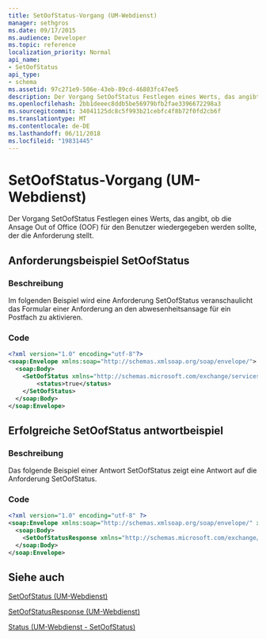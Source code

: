 ```yaml
---
title: SetOofStatus-Vorgang (UM-Webdienst)
manager: sethgros
ms.date: 09/17/2015
ms.audience: Developer
ms.topic: reference
localization_priority: Normal
api_name:
- SetOofStatus
api_type:
- schema
ms.assetid: 97c271e9-506e-43eb-89cd-46803fc47ee5
description: Der Vorgang SetOofStatus Festlegen eines Werts, das angibt, ob die Ansage Out of Office (OOF) für den Benutzer wiedergegeben werden sollte, der die Anforderung stellt.
ms.openlocfilehash: 2bb1deeec8ddb5be56979bfb2fae3396672298a3
ms.sourcegitcommit: 34041125dc8c5f993b21cebfc4f8b72f0fd2cb6f
ms.translationtype: MT
ms.contentlocale: de-DE
ms.lasthandoff: 06/11/2018
ms.locfileid: "19831445"
---
```

# <a name="setoofstatus-operation-um-web-service"></a>SetOofStatus-Vorgang (UM-Webdienst)

Der Vorgang SetOofStatus Festlegen eines Werts, das angibt, ob die Ansage Out of Office (OOF) für den Benutzer wiedergegeben werden sollte, der die Anforderung stellt.
  
## <a name="setoofstatus-request-example"></a>Anforderungsbeispiel SetOofStatus

### <a name="description"></a>Beschreibung

Im folgenden Beispiel wird eine Anforderung SetOofStatus veranschaulicht das Formular einer Anforderung an den abwesenheitsansage für ein Postfach zu aktivieren.
  
### <a name="code"></a>Code

```XML
<?xml version="1.0" encoding="utf-8"?>
<soap:Envelope xmlns:soap="http://schemas.xmlsoap.org/soap/envelope/">
  <soap:Body>
    <SetOofStatus xmlns="http://schemas.microsoft.com/exchange/services/2006/messages">
        <status>true</status>
    </SetOofStatus>
  </soap:Body>
</soap:Envelope>
```

## <a name="successful-setoofstatus-response-example"></a>Erfolgreiche SetOofStatus antwortbeispiel

### <a name="description"></a>Beschreibung

Das folgende Beispiel einer Antwort SetOofStatus zeigt eine Antwort auf die Anforderung SetOofStatus.
  
### <a name="code"></a>Code

```XML
<?xml version="1.0" encoding="utf-8" ?> 
<soap:Envelope xmlns:soap="http://schemas.xmlsoap.org/soap/envelope/" xmlns:xsi="http://www.w3.org/2001/XMLSchema-instance" xmlns:xsd="http://www.w3.org/2001/XMLSchema">
  <soap:Body>
    <SetOofStatusResponse xmlns="http://schemas.microsoft.com/exchange/services/2006/messages" /> 
  </soap:Body>
</soap:Envelope>
```

## <a name="see-also"></a>Siehe auch



[SetOofStatus (UM-Webdienst)](setoofstatus-um-web-service.md)
  
[SetOofStatusResponse (UM-Webdienst)](setoofstatusresponse-um-web-service.md)
  
[Status (UM-Webdienst - SetOofStatus)](status-um-web-servicesetoofstatus.md)

